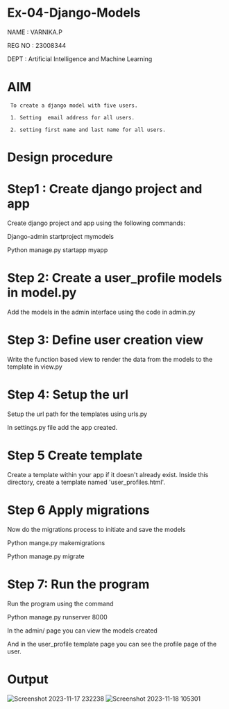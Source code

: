 # Ex-04-Django-Models

NAME   : VARNIKA.P

REG NO : 23008344

DEPT   : Artificial Intelligence and  Machine Learning

# AIM

     To create a django model with five users.

     1. Setting  email address for all users.

     2. setting first name and last name for all users.

# Design procedure

# Step1 : Create django project and app

Create django project and app using the following commands:

Django-admin startproject mymodels

Python manage.py startapp myapp

# Step 2: Create a user_profile models in model.py

Add the models in the admin interface using the code in admin.py

# Step 3: Define user creation view

Write the function based view to render the data from the models to the template in view.py

# Step 4: Setup the url 

Setup the url path for the templates using urls.py

In settings.py file add the app created.

# Step 5 Create template

Create a template within your app if it doesn't already exist. Inside this directory, create a template named 'user_profiles.html'.

# Step 6 Apply migrations

Now do the migrations process to initiate and save the models

Python mange.py makemigrations

Python manage.py migrate

# Step 7: Run the program 

Run the program using the command

Python manage.py runserver 8000

In the admin/ page you can view the models created

And  in the user_profile template page you can see the profile page of the user.

# Output
![Screenshot 2023-11-17 232238](https://github.com/23008344/ODD2023-WT-Ex-04-Django-Models/assets/145742655/497aca8f-9d7f-45a0-b025-634aa02eea97)
![Screenshot 2023-11-18 105301](https://github.com/23008344/ODD2023-WT-Ex-04-Django-Models/assets/145742655/de6209ef-5db6-40dc-a0e9-8509ee20d60a)
